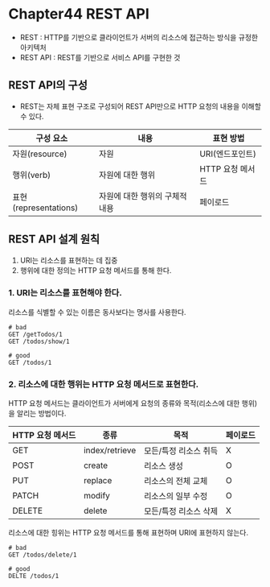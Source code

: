 # Chapter44 REST API

* REST : HTTP를 기반으로 클라이언트가 서버의 리소스에 접근하는 방식을 규정한 아키텍처
* REST API : REST를 기반으로 서비스 API를 구현한 것

## REST API의 구성

* REST는 자체 표현 구조로 구성되어 REST API만으로 HTTP 요청의 내용을 이해할 수 있다.

| 구성 요소 | 내용 | 표현 방법 |
| --- | --- | --- |
| 자원(resource) | 자원 | URI(엔드포인트) |
| 행위(verb) | 자원에 대한 행위 | HTTP 요청 메서드 |
| 표현(representations) | 자원에 대한 행위의 구체적 내용 | 페이로드 |

## REST API 설계 원칙

1. URI는 리소스를 표현하는 데 집중
2. 행위에 대한 정의는 HTTP 요청 메서드를 통해 한다.

### 1. URI는 리소스를 표현해야 한다.

리소스를 식별할 수 있는 이름은 동사보다는 명사를 사용한다. 

```text
# bad
GET /getTodos/1
GET /todos/show/1

# good
GET /todos/1
```

### 2. 리소스에 대한 행위는 HTTP 요청 메서드로 표현한다.

HTTP 요청 메서드는 클라이언트가 서버에게 요청의 종류와 목적(리소스에 대한 행위)을 알리는 방법이다.

| HTTP 요청 메서드 | 종류 | 목적 | 페이로드 |
| --- | --- | --- | --- |
| GET | index/retrieve | 모든/특정 리소스 취득 | X |
| POST | create | 리소스 생성 | O |
| PUT | replace | 리소스의 전체 교체 | O |
| PATCH | modify | 리소스의 일부 수정 | O |
| DELETE | delete | 모든/특정 리소스 삭제 | X |

리소스에 대한 힝위는 HTTP 요청 메서드를 통해 표현하며 URI에 표현하지 않는다.

```text
# bad
GET /todos/delete/1

# good
DELTE /todos/1
```